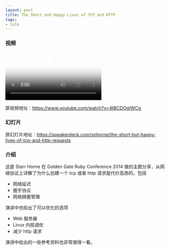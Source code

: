 ```yaml
---
layout: post
title: The Short and Happy Lives of TCP and HTTP
tags:
- talk
---
```


### 视频

<video class="video" poster="/assets/The-Short-and-Happy-Lives-of-TCP-and-HTTP/poster.jpg" preload controls>
  <source src="/assets/The-Short-and-Happy-Lives-of-TCP-and-HTTP/video.webm" type="video/webm">
  <source src="/assets/The-Short-and-Happy-Lives-of-TCP-and-HTTP/video.mp4" type="video/mp4">
</video>

原视频地址：<https://www.youtube.com/watch?v=4tBCDOgtWCg>

### 幻灯片

<div class="slideshow" data-slide-name="The-Short-and-Happy-Lives-of-TCP-and-HTTP"
data-slide-start="0" data-slide-end="73"></div>

原幻灯片地址：<https://speakerdeck.com/snhorne/the-short-but-happy-lives-of-tcp-and-http-requests>

### 介绍

这是 Starr Horne 在 Golden Gate Ruby Conference 2014
做的主题分享，从网络协议上详解了为什么创建一个 tcp 或者 http
请求是代价高昂的，包括

* 网络延迟
* 握手协议
* 网络拥塞管理

演讲中也给出了可以优化的选项

* Web 服务器
* Linux 内核调优
* 减少 http 请求

演讲中给出的一些参考资料也非常值得一看。
